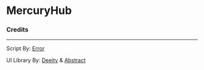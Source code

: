 # MercuryHub

### Credits

------

Script By: [Error](https://github.com/ThatError404)

UI Library By: [Deeity](https://github.com/deeeity) & [Abstract](https://github.com/AbstractPoo)
